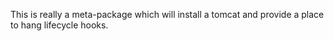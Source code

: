 This is really a meta-package which will install
a tomcat and provide a place to hang lifecycle
hooks.
